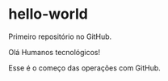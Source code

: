 # hello-world
Primeiro repositório no GitHub.

Olá Humanos tecnológicos!

Esse é o começo das operações com GitHub.
